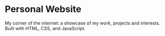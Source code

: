 # Personal Website
My corner of the internet: a showcase of my work, projects and interests. Built with HTML, CSS, and JavaScript.
